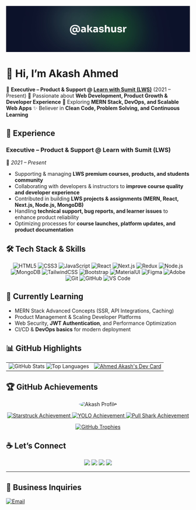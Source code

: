 <!-- Banner -->
<img src="./assets/akashusr-github-akash-ahmed.jpeg" alt="Akash Ahmed's GitHub Banner" />

# 👋 Hi, I’m Akash Ahmed

💼 **Executive – Product & Support @ [Learn with Sumit (LWS)](https://learnwithsumit.com/)** (2021 – Present)
🚀 Passionate about **Web Development, Product Growth & Developer Experience**
🌱 Exploring **MERN Stack, DevOps, and Scalable Web Apps**
✨ Believer in **Clean Code, Problem Solving, and Continuous Learning**

## 💼 Experience

### **Executive – Product & Support @ Learn with Sumit (LWS)**

📍 _2021 – Present_

-   Supporting & managing **LWS premium courses, products, and students community**
-   Collaborating with developers & instructors to **improve course quality and developer experience**
-   Contributed in building **LWS projects & assignments (MERN, React, Next.js, Node.js, MongoDB)**
-   Handling **technical support, bug reports, and learner issues** to enhance product reliability
-   Optimizing processes for **course launches, platform updates, and product documentation**

## 🛠️ Tech Stack & Skills

<div align="center">

![HTML5](https://img.shields.io/badge/HTML5-E34F26?style=for-the-badge&logo=html5&logoColor=white)
![CSS3](https://img.shields.io/badge/CSS3-1572B6?style=for-the-badge&logo=css3&logoColor=white)
![JavaScript](https://img.shields.io/badge/JavaScript-F7DF1E?style=for-the-badge&logo=javascript&logoColor=black)
![React](https://img.shields.io/badge/React-61DAFB?style=for-the-badge&logo=react&logoColor=black)
![Next.js](https://img.shields.io/badge/Next.js-000000?style=for-the-badge&logo=next.js&logoColor=white)
![Redux](https://img.shields.io/badge/Redux-764ABC?style=for-the-badge&logo=redux&logoColor=white)
![Node.js](https://img.shields.io/badge/Node.js-3C873A?style=for-the-badge&logo=node.js&logoColor=white)
![MongoDB](https://img.shields.io/badge/MongoDB-4EA94B?style=for-the-badge&logo=mongodb&logoColor=white)
![TailwindCSS](https://img.shields.io/badge/Tailwind_CSS-38B2AC?style=for-the-badge&logo=tailwind-css&logoColor=white)
![Bootstrap](https://img.shields.io/badge/Bootstrap-563D7C?style=for-the-badge&logo=bootstrap&logoColor=white)
![MaterialUI](https://img.shields.io/badge/Material_UI-007FFF?style=for-the-badge&logo=mui&logoColor=white)
![Figma](https://img.shields.io/badge/Figma-F24E1E?style=for-the-badge&logo=figma&logoColor=white)
![Adobe](https://img.shields.io/badge/Adobe-FF0000?style=for-the-badge&logo=adobe&logoColor=white)
![Git](https://img.shields.io/badge/Git-F05032?style=for-the-badge&logo=git&logoColor=white)
![GitHub](https://img.shields.io/badge/GitHub-181717?style=for-the-badge&logo=github&logoColor=white)
![VS Code](https://img.shields.io/badge/VS_Code-007ACC?style=for-the-badge&logo=visual-studio-code&logoColor=white)

</div>

## 🌱 Currently Learning

-   MERN Stack Advanced Concepts (SSR, API Integrations, Caching)
-   Product Management & Scaling Developer Platforms
-   Web Security, **JWT Authentication**, and Performance Optimization
-   CI/CD & **DevOps basics** for modern deployment

## 📊 GitHub Highlights

<table border="0">
  <tr>
    <td>
      <img src="https://github-readme-stats.vercel.app/api?username=akashusr&show_icons=true&theme=tokyonight" alt="GitHub Stats" />
      <img src="https://github-readme-stats.vercel.app/api/top-langs/?username=akashusr&layout=compact&theme=tokyonight" alt="Top Languages" />
    </td>
    <td>
      <a href="https://app.daily.dev/akashusr"><img src="https://api.daily.dev/devcards/v2/o9MEldbrfOKSviCyWdpmT.png?type=default&r=hui" width="356" alt="Ahmed Akash's Dev Card"/></a>
    </td>
  </tr>
</table>

## 🏆 GitHub Achievements

<p align="center">
  <img src="https://github.com/akashusr.png" width="100" style="border-radius:50%" alt="Akash Profile"/>
</p>

<p align="center">
  <a href="https://github.com/akashusr?tab=achievements&achievement=starstruck">
    <img src="https://github.githubassets.com/assets/starstruck-default-b6610abad518.png" width="64" alt="Starstruck Achievement"/>
  </a>
  <a href="https://github.com/akashusr?tab=achievements&achievement=yolo">
    <img src="https://github.githubassets.com/assets/yolo-default-be0bbff04951.png" width="64" alt="YOLO Achievement"/>
  </a>
  <a href="https://github.com/akashusr?tab=achievements&achievement=pull-shark">
    <img src="https://github.githubassets.com/assets/pull-shark-default-498c279a747d.png" width="64" alt="Pull Shark Achievement"/>
  </a>
</p>

<p align="center">
  <a href="https://github.com/akashusr?tab=achievements">
    <img src="https://github-profile-trophy.vercel.app/api/?username=akashusr&theme=tokyonight&margin-w=10&margin-h=15&no-frame=true&column=4" alt="GitHub Trophies"/>
  </a>
</p>

## ☕ Let’s Connect

<p align="center">
  <a href="https://www.linkedin.com/in/akashusr/"><img src="https://img.shields.io/badge/-LinkedIn-0077B5?style=for-the-badge&logo=linkedin&logoColor=white"/></a>
  <a href="https://www.facebook.com/akashusr/"><img src="https://img.shields.io/badge/-Facebook-1877F2?style=for-the-badge&logo=facebook&logoColor=white"/></a>
  <a href="https://www.instagram.com/akashusr/"><img src="https://img.shields.io/badge/-Instagram-E4405F?style=for-the-badge&logo=instagram&logoColor=white"/></a>
  <a href="https://twitter.com/akashusr"><img src="https://img.shields.io/badge/-Twitter-1DA1F2?style=for-the-badge&logo=twitter&logoColor=white"/></a>
</p>

---

## 📧 Business Inquiries

<a href="mailto:akashahmed5724@gmail.com">
  <img src="https://img.shields.io/badge/📧%20Email-akashahmed5724%40gmail.com-red?style=for-the-badge&logo=gmail&logoColor=white" alt="Email"/>
</a>
